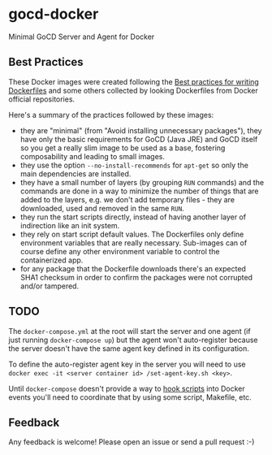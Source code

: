 # gocd-docker
Minimal GoCD Server and Agent for Docker

## Best Practices

These Docker images were created following the [Best practices for writing Dockerfiles](https://docs.docker.com/engine/articles/dockerfile_best-practices/) and some others collected by looking Dockerfiles from Docker official repositories.

Here's a summary of the practices followed by these images:

* they are "minimal" (from "Avoid installing unnecessary packages"), they have only the basic requirements for GoCD (Java JRE) and GoCD itself so you get a really slim image to be used as a base, fostering composability and leading to small images.
* they use the option `--no-install-recommends` for `apt-get` so only the main dependencies are installed.
* they have a small number of layers (by grouping `RUN` commands) and the commands are done in a way to minimize the number of things that are added to the layers, e.g. we don't add temporary files - they are downloaded, used and removed in the same `RUN`.
* they run the start scripts directly, instead of having another layer of indirection like an init system.
* they rely on start script default values. The Dockerfiles only define environment variables that are really necessary. Sub-images can of course define any other environment variable to control the containerized app.
* for any package that the Dockerfile downloads there's an expected SHA1 checksum in order to confirm the packages were not corrupted and/or tampered.

## TODO

The `docker-compose.yml` at the root will start the server and one agent (if just running `docker-compose up`) but the agent won't auto-register because the server doesn't have the same agent key defined in its configuration.

To define the auto-register agent key in the server you will need to use `docker exec -it <server container id> /set-agent-key.sh <key>`.

Until `docker-compose` doesn't provide a way to [hook scripts](https://github.com/docker/compose/issues/1341) into Docker events you'll need to coordinate that by using some script, Makefile, etc.

## Feedback

Any feedback is welcome! Please open an issue or send a pull request :-)

